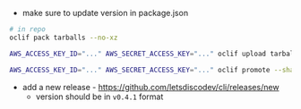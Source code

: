 - make sure to update version in package.json

```bash
# in repo
oclif pack tarballs --no-xz

AWS_ACCESS_KEY_ID="..." AWS_SECRET_ACCESS_KEY="..." oclif upload tarballs --no-xz

AWS_ACCESS_KEY_ID="..." AWS_SECRET_ACCESS_KEY="..." oclif promote --sha SHORTSHA --version VERSION --no-xz
```

- add a new release - https://github.com/letsdiscodev/cli/releases/new
  - version should be in `v0.4.1` format
